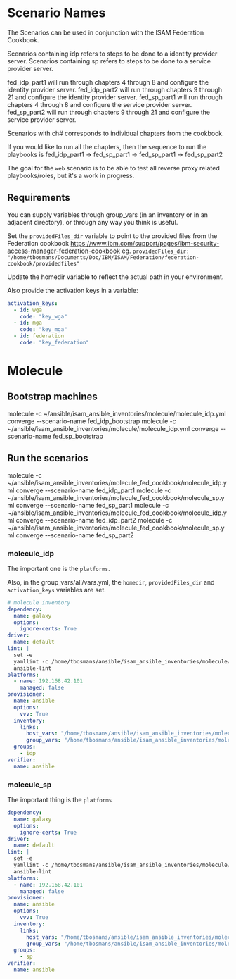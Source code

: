 Scenario Names
=========

The Scenarios can be used in conjunction with the ISAM Federation Cookbook.

Scenarios containing idp refers to steps to be done to a identity provider server.  Scenarios
containing sp refers to steps to be done to a service provider server.

fed_idp_part1 will run through chapters 4 through 8 and configure the identity provider server.
fed_idp_part2 will run through chapters 9 through 21 and configure the identity provider server.
fed_sp_part1 will run through chapters 4 through 8 and configure the service provider server.
fed_sp_part2 will run through chapters 9 through 21 and configure the service provider server.

Scenarios with ch# corresponds to individual chapters from the cookbook.

If you would like to run all the chapters, then the sequence to run the playbooks is
fed_idp_part1 -> fed_sp_part1 -> fed_sp_part1 -> fed_sp_part2

The goal for the `web` scenario is to be able to test all reverse proxy related playbooks/roles, but it's a work in progress.

Requirements
------------

You can supply variables through group_vars (in an inventory or in an adjacent directory), or through any way you think is useful.

Set the `providedFiles_dir` variable to point to the provided files from the Federation cookbook
https://www.ibm.com/support/pages/ibm-security-access-manager-federation-cookbook
eg. `providedFiles_dir: "/home/tbosmans/Documents/Doc/IBM/ISAM/Federation/federation-cookbook/providedfiles"`

Update the homedir variable to reflect the actual path in your environment.

Also provide the activation keys in a variable:

```yaml
activation_keys:
  - id: wga
    code: "key_wga"
  - id: mga
    code: "key_mga"
  - id: federation
    code: "key_federation"
```

# Molecule

## Bootstrap machines

molecule -c ~/ansible/isam_ansible_inventories/molecule/molecule_idp.yml converge --scenario-name fed_idp_bootstrap
molecule -c ~/ansible/isam_ansible_inventories/molecule/molecule_idp.yml converge --scenario-name fed_sp_bootstrap

## Run the scenarios

molecule -c ~/ansible/isam_ansible_inventories/molecule_fed_cookbook/molecule_idp.yml converge --scenario-name fed_idp_part1
molecule -c ~/ansible/isam_ansible_inventories/molecule_fed_cookbook/molecule_sp.yml converge --scenario-name fed_sp_part1
molecule -c ~/ansible/isam_ansible_inventories/molecule_fed_cookbook/molecule_idp.yml converge --scenario-name fed_idp_part2
molecule -c ~/ansible/isam_ansible_inventories/molecule_fed_cookbook/molecule_sp.yml converge --scenario-name fed_sp_part2

### molecule_idp

The important one is the `platforms`.

Also, in the group_vars/all/vars.yml, the `homedir`, `providedFiles_dir` and `activation_keys` variables are set.

```yaml
# molecule inventory
dependency:
  name: galaxy
  options:
    ignore-certs: True
driver:
  name: default
lint: |
  set -e
  yamllint -c /home/tbosmans/ansible/isam_ansible_inventories/molecule/.yamllint .
  ansible-lint
platforms:
  - name: 192.168.42.101
    managed: false
provisioner:
  name: ansible
  options:
    vvv: True
  inventory:
    links:
      host_vars: "/home/tbosmans/ansible/isam_ansible_inventories/molecule_fed_cookbook/host_vars"
      group_vars: "/home/tbosmans/ansible/isam_ansible_inventories/molecule_fed_cookbook/group_vars"
  groups:
    - idp
verifier:
  name: ansible
```

### molecule_sp

The important thing is the `platforms`

```yaml
dependency:
  name: galaxy
  options:
    ignore-certs: True
driver:
  name: default
lint: |
  set -e
  yamllint -c /home/tbosmans/ansible/isam_ansible_inventories/molecule/.yamllint .
  ansible-lint
platforms:
  - name: 192.168.42.101
    managed: false
provisioner:
  name: ansible
  options:
    vvv: True
  inventory:
    links:
      host_vars: "/home/tbosmans/ansible/isam_ansible_inventories/molecule_fed_cookbook/host_vars"
      group_vars: "/home/tbosmans/ansible/isam_ansible_inventories/molecule_fed_cookbook/group_vars"
  groups:
    - sp
verifier:
  name: ansible
```
